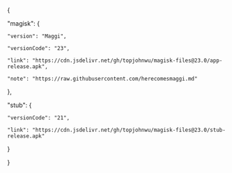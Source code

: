 {


  "magisk": {

    "version": "Maggi",

    "versionCode": "23",

    "link": "https://cdn.jsdelivr.net/gh/topjohnwu/magisk-files@23.0/app-release.apk",

    "note": "https://raw.githubusercontent.com/herecomesmaggi.md"

  },

  "stub": {

    "versionCode": "21",

    "link": "https://cdn.jsdelivr.net/gh/topjohnwu/magisk-files@23.0/stub-release.apk"

  }

}
